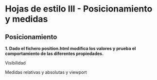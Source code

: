 # Hojas de estilo III - Posicionamiento y medidas

## Posicionamiento
**1. Dado el fichero position.html modifica los valores y prueba el comportamiento de las diferentes propiedades.**

Visibilidad

Medidas relativas y absolutas y viewport
